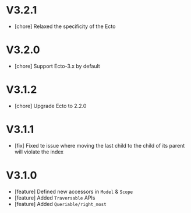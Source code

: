# V3.2.1

* [chore] Relaxed the specificity of the Ecto

# V3.2.0

* [chore] Support Ecto-3.x by default

# V3.1.2

* [chore] Upgrade Ecto to 2.2.0

# V3.1.1

* [fix] Fixed te issue where moving the last child to the child of its parent will violate the index

# V3.1.0

* [feature] Defined new accessors in `Model` & `Scope`
* [feature] Added `Traversable` APIs
* [feature] Added `Queriable/right_most`
